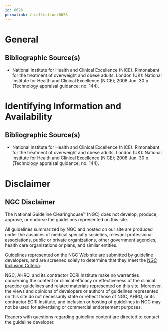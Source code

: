 ```yaml
---
id: 6626
permalink: /:collection/6626
---
```


# General

## Bibliographic Source(s)

- National Institute for Health and Clinical Excellence (NICE). Rimonabant for the treatment of overweight and obese adults. London (UK): National Institute for Health and Clinical Excellence (NICE); 2008 Jun. 30 p. (Technology appraisal guidance; no. 144).

# Identifying Information and Availability

## Bibliographic Source(s)

- National Institute for Health and Clinical Excellence (NICE). Rimonabant for the treatment of overweight and obese adults. London (UK): National Institute for Health and Clinical Excellence (NICE); 2008 Jun. 30 p. (Technology appraisal guidance; no. 144).

# Disclaimer

## NGC Disclaimer

The National Guideline Clearinghouse™ (NGC) does not develop, produce, approve, or endorse the guidelines represented on this site.

All guidelines summarized by NGC and hosted on our site are produced under the auspices of medical specialty societies, relevant professional associations, public or private organizations, other government agencies, health care organizations or plans, and similar entities.

Guidelines represented on the NGC Web site are submitted by guideline developers, and are screened solely to determine that they meet the [NGC Inclusion Criteria](/help-and-about/summaries/inclusion-criteria).

NGC, AHRQ, and its contractor ECRI Institute make no warranties concerning the content or clinical efficacy or effectiveness of the clinical practice guidelines and related materials represented on this site. Moreover, the views and opinions of developers or authors of guidelines represented on this site do not necessarily state or reflect those of NGC, AHRQ, or its contractor ECRI Institute, and inclusion or hosting of guidelines in NGC may not be used for advertising or commercial endorsement purposes.

Readers with questions regarding guideline content are directed to contact the guideline developer.

